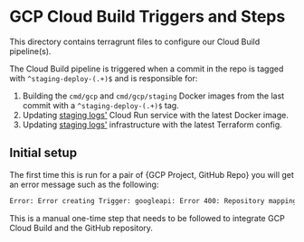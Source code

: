 # GCP Cloud Build Triggers and Steps

This directory contains terragrunt files to configure our Cloud Build pipeline(s).

The Cloud Build pipeline is triggered when a commit in the repo is tagged with
`^staging-deploy-(.+)$` and is responsible for:

1. Building the `cmd/gcp` and `cmd/gcp/staging` Docker images from the last
commit with a `^staging-deploy-(.+)$` tag.
1. Updating [staging
logs'](/deployment/live/gcp/static-ct-staging/logs/) Cloud Run service with the
latest Docker image.
1. Updating [staging
logs'](/deployment/live/gcp/static-ct-staging/logs/) infrastructure with the
latest Terraform config.

## Initial setup

The first time this is run for a pair of {GCP Project, GitHub Repo} you will get
an error message such as the following:

```bash
Error: Error creating Trigger: googleapi: Error 400: Repository mapping does not exist. Please visit $URL to connect a repository to your project
```

This is a manual one-time step that needs to be followed to integrate GCP Cloud
Build and the GitHub repository.
